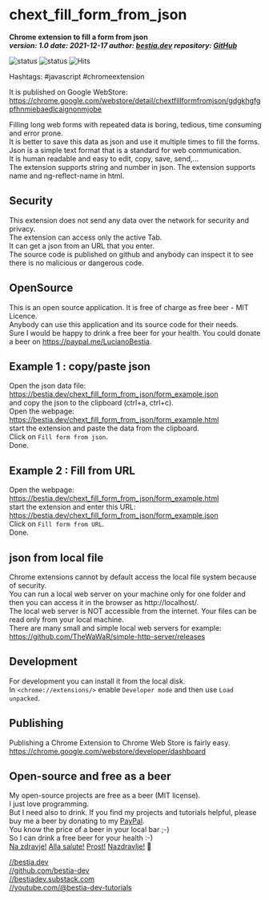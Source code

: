 # chext_fill_form_from_json

**Chrome extension to fill a form from json**  
***version: 1.0  date: 2021-12-17 author: [bestia.dev](https://bestia.dev) repository: [GitHub](https://github.com/bestia-dev/chext_fill_form_from_json)***  

![status](https://img.shields.io/badge/maintained-green) 
![status](https://img.shields.io/badge/ready_for_use-green) 
![Hits](https://bestia.dev/webpage_hit_counter/get_svg_image/504794898.svg)

Hashtags: #javascript #chromeextension

It is published on Google WebStore:  
<https://chrome.google.com/webstore/detail/chextfillformfromjson/gdgkhgfgpfhnmiebaedlcaignonmjobe>  

Filling long web forms with repeated data is boring, tedious, time consuming and error prone.  
It is better to save this data as json and use it multiple times to fill the forms.  
Json is a simple text format that is a standard for web communication.  
It is human readable and easy to edit, copy, save, send,...  
The extension supports string and number in json. The extension supports name and ng-reflect-name in html.  

## Security

This extension does not send any data over the network for security and privacy.  
The extension can access only the active Tab.  
It can get a json from an URL that you enter.  
The source code is published on github and anybody can inspect it to see there is no malicious or dangerous code.  

## OpenSource

This is an open source application. It is free of charge as free beer - MIT Licence.  
Anybody can use this application and its source code for their needs.  
Sure I would be happy to drink a free beer for your health. You could donate a beer on <https://paypal.me/LucianoBestia>.

## Example 1 : copy/paste json

Open the json data file:
<https://bestia.dev/chext_fill_form_from_json/form_example.json>  
and copy the json to the clipboard (ctrl+a, ctrl+c).  
Open the webpage:  
<https://bestia.dev/chext_fill_form_from_json/form_example.html>  
start the extension and paste the data from the clipboard.  
Click on `Fill form from json`.  
Done.  

## Example 2 : Fill from URL

Open the webpage:  
<https://bestia.dev/chext_fill_form_from_json/form_example.html>  
start the extension and enter this URL:
<https://bestia.dev/chext_fill_form_from_json/form_example.json>  
Click on `Fill form from URL`.  
Done.

## json from local file

Chrome extensions cannot by default access the local file system because of security.  
You can run a local web server on your machine only for one folder and then you can access it in the browser as http://localhost/.  
The local web server is NOT accessible from the internet. Your files can be read only from your local machine.  
There are many small and simple local web servers for example: https://github.com/TheWaWaR/simple-http-server/releases  

## Development

For development you can install it from the local disk.  
In `<chrome://extensions/>` enable `Developer mode` and then use `Load unpacked`.  

## Publishing

Publishing a Chrome Extension to Chrome Web Store is fairly easy.  
<https://chrome.google.com/webstore/developer/dashboard>  

## Open-source and free as a beer

My open-source projects are free as a beer (MIT license).  
I just love programming.  
But I need also to drink. If you find my projects and tutorials helpful, please buy me a beer by donating to my [PayPal](https://paypal.me/LucianoBestia).  
You know the price of a beer in your local bar ;-)  
So I can drink a free beer for your health :-)  
[Na zdravje!](https://translate.google.com/?hl=en&sl=sl&tl=en&text=Na%20zdravje&op=translate) [Alla salute!](https://dictionary.cambridge.org/dictionary/italian-english/alla-salute) [Prost!](https://dictionary.cambridge.org/dictionary/german-english/prost) [Nazdravlje!](https://matadornetwork.com/nights/how-to-say-cheers-in-50-languages/) 🍻

[//bestia.dev](https://bestia.dev)  
[//github.com/bestia-dev](https://github.com/bestia-dev)  
[//bestiadev.substack.com](https://bestiadev.substack.com)  
[//youtube.com/@bestia-dev-tutorials](https://youtube.com/@bestia-dev-tutorials)  
